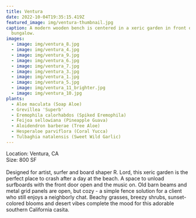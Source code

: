 ```yaml
---
title: Ventura
date: 2022-10-04T19:35:15.419Z
featured_image: img/ventura-thumbnail.jpg
caption: A modern wooden bench is centered in a xeric garden in front of a beach
  bungalow.
images:
  - image: img/ventura_8.jpg
  - image: img/ventura_4.jpg
  - image: img/ventura_9.jpg
  - image: img/ventura_6.jpg
  - image: img/ventura_7.jpg
  - image: img/ventura_3.jpg
  - image: img/ventura_1.jpg
  - image: img/ventura_5.jpg
  - image: img/ventura_11_brighter.jpg
  - image: img/ventura_10.jpg
plants:
  - Aloe maculata (Soap Aloe)
  - Grevillea 'Superb'
  - Eremophila calorhabdos (Spiked Eremophila)
  - Feijoa sellowiana (Pineapple Guava)
  - Aloidendron barberae (Tree Aloe)
  - Hesperaloe parviflora (Coral Yucca)
  - Tulbaghia natalensis (Sweet Wild Garlic)
---
```

L﻿ocation: Ventura, CA\
S﻿ize: 800 SF\
\
Designed for artist, surfer and board shaper R. Lord, this xeric garden is the perfect place to crash after a day at the beach. A space to unload surfboards with the front door open and the music on. Old barn beams and metal grid panels are open, but cozy - a simple fence solution for a client who still enjoys a neighborly chat. Beachy grasses, breezy shrubs, sunset-colored blooms and desert vibes complete the mood for this adorable southern California casita.